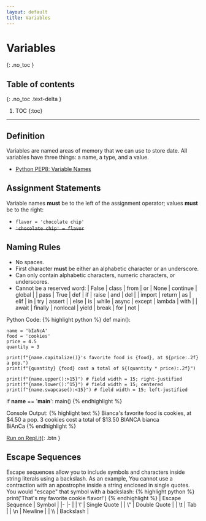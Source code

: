 ```yaml
---
layout: default
title: Variables
---
```

# Variables
{: .no_toc }
## Table of contents
{: .no_toc .text-delta }

1. TOC
{:toc}

---

## Definition
Variables are named areas of memory that we can use to store date. All variables have three things: a name, a type, and a value.
- [Python PEP8: Variable Names](https://www.python.org/dev/peps/pep-0008/#type-variable-names)

## Assignment Statements
Variable names **must** be to the left of the assignment operator; values **must** be to the right:
- ```flavor = 'chocolate chip'```
- ~~```'chocolate chip' = flavor```~~

## Naming Rules
- No spaces.
- First character **must** be either an alphabetic character or an underscore.
- Can only contain alphabetic characters, numeric characters, or underscores.
- Cannot be a reserved word:
| False | class | from | or | None | continue | global |
| pass | True | def | if | raise | and | del |
| import | return | as | elif | in | try | assert |
| else | is | while | async | except | lambda | with |
| await | finally | nonlocal | yield | break | for | not |

Python Code:
{% highlight python %}
def main():

    name = 'bIaNcA'
    food = 'cookies'
    price = 4.5
    quantity = 3

    print(f"{name.capitalize()}'s favorite food is {food}, at ${price:.2f} a pop.")
    print(f"{quantity} {food} cost a total of ${(quantity * price):.2f}")

    print(f"{name.upper():>15}") # field width = 15; right-justified
    print(f"{name.lower():^15}") # field width = 15; centered
    print(f"{name.swapcase():<15}") # field width = 15; left-justified
    
if __name__ == '__main__':
    main()
{% endhighlight %}

Console Output:
{% highlight text %}
Bianca's favorite food is cookies, at $4.50 a pop.
3 cookies cost a total of $13.50
         BIANCA
    bianca     
BiAnCa
{% endhighlight %}

[Run on Repl.it](https://repl.it/@bianca_ruiz/f-strings#main.py){: .btn }

## Escape Sequences
Escape sequences allow you to include symbols and characters inside string literals using a backslash. As an example, You cannot use a contraction with an apostrophe inside a string enclosed in single quotes. You would "escape" that symbol with a backslash: 
{% highlight python %}
print('That\'s my favorite cookie flavor!')
{% endhighlight %}
| Escape Sequence 	| Symbol 	|
|-	|-	|
| \\' 	| Single Quote 	|
| \\" 	| Double Quote 	|
| \t 	| Tab 	|
| \n 	| Newline 	|
| \\\ 	| Backslash 	|
